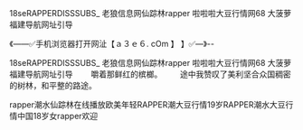 18seRAPPERDISSSUBS_
老狼信息网仙踪林rapper
啦啦啦大豆行情网68
大菠萝福建导航网址引导


《——✅手机浏览器打开网沚【ａ３ｅ６. cOm 】 】✅—》--

18seRAPPERDISSSUBS_
老狼信息网仙踪林rapper
啦啦啦大豆行情网68
大菠萝福建导航网址引导
　　嚼着那鲜红的槟榔。
　　途中我赞叹了美利坚合众国稠密的树林，和平整的路途。





rapper潮水仙踪林在线播放欧美年轻RAPPER潮大豆行情19岁RAPPER潮水大豆行情中国18岁女rapper欢迎
